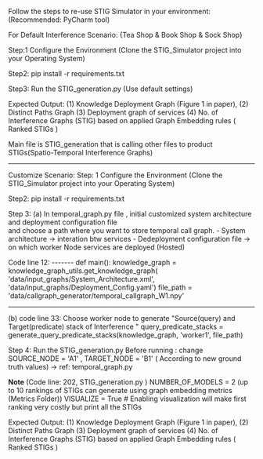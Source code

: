 Follow the steps to re-use STIG Simulator in your environment: (Recommended: PyCharm tool)

For Default Interference Scenario: {Tea Shop & Book Shop & Sock Shop}

Step:1 Configure the Environment (Clone the STIG_Simulator project into your Operating System)

Step2: pip install -r requirements.txt

Step3: Run the STIG_generation.py (Use default settings)

Expected Output: (1) Knowledge Deployment Graph (Figure 1 in paper), (2) Distinct Paths Graph (3) Deployment graph of services (4) No. of Interference Graphs (STIG) based on applied Graph Embedding rules ( Ranked STIGs )
       
Main file is STIG_generation that is calling other files to product STIGs(Spatio-Temporal Interference Graphs)

--------------------------------------------------------------------------------------------------------------------------------------------------------------
Customize Scenario: 
Step: 1 Configure the Environment (Clone the STIG_Simulator project into your Operating System)

Step2: pip install -r requirements.txt

Step 3: (a) In temporal_graph.py file , initial customized system architecture and deployment configuration file  
        and choose a path where you want to store temporal call graph. 
       - System architecture -> interation btw services
       - Dedeployment configuration file -> on which worker Node services are deployed (Hosted)
       
Code line 12: 
  ------- def main():
    knowledge_graph = knowledge_graph_utils.get_knowledge_graph(
        'data/input_graphs/System_Architecture.xml',
        'data/input_graphs/Deployment_Config.yaml')
    file_path = 'data/callgraph_generator/temporal_callgraph_W1.npy'
    
------
(b) code line 33: Choose worker node to generate "Source(query) and Target(predicate) stack of Interference "
 query_predicate_stacks = generate_query_predicate_stacks(knowledge_graph, 'worker1', file_path)

Step 4: Run the STIG_generation.py 
  Before running :
change  SOURCE_NODE = 'A1' , TARGET_NODE = 'B1' ( According to new ground truth values) -> ref: temporal_graph.py

****Note**** (Code line: 202, STIG_generation.py )
NUMBER_OF_MODELS = 2 (up to 10 rankings of STIGs can generate using graph embedding metrics (Metrics Folder))
VISUALIZE = True  # Enabling visualization will make first ranking very costly but print all the STIGs

Expected Output: (1) Knowledge Deployment Graph (Figure 1 in paper), (2) Distinct Paths Graph (3) Deployment graph of services (4) No. of Interference Graphs (STIG) based on applied Graph Embedding rules ( Ranked STIGs )
